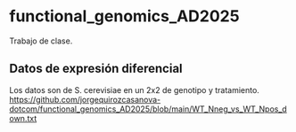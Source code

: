 # functional_genomics_AD2025
Trabajo de clase. 


## Datos de expresión diferencial

Los datos son de S. cerevisiae en un 2x2 de genotipo y tratamiento.
https://github.com/jorgequirozcasanova-dotcom/functional_genomics_AD2025/blob/main/WT_Nneg_vs_WT_Npos_down.txt
